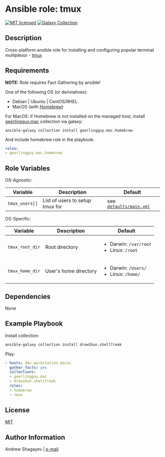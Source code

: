 # Ansible role: tmux

[![MIT licensed][mit-badge]][mit-link]
[![Galaxy Collection][collection-badge]][galaxy-link]

Description
----

Cross-platform ansible role for installing and configuring popular terminal multiplexor - [tmux][tmux-link]

Requirements
----

**NOTE:** Role requires Fact Gathering by ansible!

One of the following OS (or deriviatives):

 - Debian | Ubuntu | CentOS/RHEL
 - MacOS (with [Homebrew][homebrew])

For MacOS:
if Homebrew is not installed on the managed host, install [geerlingguy.mac][geerlingguy-mac] collection via galaxy:

```
ansible-galaxy collection install geerlingguy.mac.homebrew
```

And include homebrew role in the playbook:

```yaml
roles:
- geerlingguy.mac.homebrew
```

Role Variables
----
OS-Agnostic:

| Variable | Description | Default |
|----------|-------------|---------|
| `tmux_users[]` | List of users to setup tmux for | see [`defaults/main.yml`](defaults/main.yml) |

OS-Specific:

| Variable | Description | Default |
|----------|-------------|---------|
| `tmux_root_dir` | Root directory | <ul><li>Darwin: `/var/root`</li><li>Linux: `/root`</li></ul> |
| `tmux_home_dir` | User's home directory | <ul><li>Darwin: `/Users/`</li><li>Linux: `/home/`</li></ul> |

Dependencies
----

None

Example Playbook
----
Install collection:

```bash
ansible-galaxy collection install drew1kun.shellfreak
```

Play:

```yaml
- hosts: dev_workstation_macos
  gather_facts: yes
  collections:
  - geerlingguy.mac
  - drew1kun.shellfreak
  roles:
  - homebrew
  - tmux
```

License
----

[MIT][mit-link]

Author Information
----

Andrew Shagayev | [e-mail](mailto:drewshg@gmail.com)

[collection-badge]: https://img.shields.io/badge/collection-drew1kun.shellfreak-green.svg

[galaxy-link]: https://galaxy.ansible.com/drew1kun/shellfreak/

[mit-badge]: https://img.shields.io/badge/license-MIT-blue.svg

[mit-link]: https://raw.githubusercontent.com/drew1kun/ansible-collection-shellfreak/main/LICENSE

[homebrew]: http://brew.sh/

[geerlingguy-mac]:https://github.com/geerlingguy/ansible-collection-mac

[tmux-link]:https://github.com/tmux/tmux/wiki